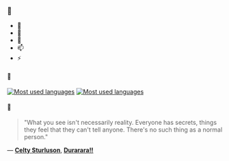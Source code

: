 ### 👋

- 🔭
- 🌱
- 💬
- 📫
- ⚡

#### 🧏

[![Most used languages](https://github-readme-stats-aynah.vercel.app/api/top-langs/?username=aynh&theme=solarized-dark&langs_count=6&layout=compact&hide_title=true)](https://github.com/anuraghazra/github-readme-stats#gh-dark-mode-only)
[![Most used languages](https://github-readme-stats-aynah.vercel.app/api/top-langs/?username=aynh&theme=solarized-light&langs_count=6&layout=compact&hide_title=true)](https://github.com/anuraghazra/github-readme-stats#gh-light-mode-only)

#### 💬

> "What you see isn't necessarily reality. Everyone has secrets, things they feel that they can't tell anyone. There's no such thing as a normal person."

&mdash; [**Celty Sturluson**](https://myanimelist.net/character.php?q=Celty%20Sturluson&cat=character), [**Durarara!!**](https://myanimelist.net/search/all?q=Durarara!!&cat=all)
